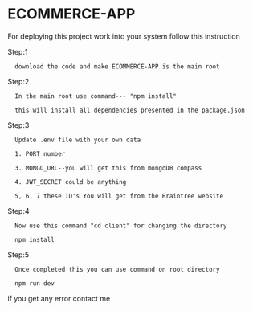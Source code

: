 # ECOMMERCE-APP

For deploying this project work into your system follow this instruction


Step:1

      download the code and make ECOMMERCE-APP is the main root

      
Step:2

      In the main root use command--- "npm install"
      
      this will install all dependencies presented in the package.json

      
Step:3

      Update .env file with your own data
      
      1. PORT number
      
      3. MONGO_URL--you will get this from mongoDB compass
      
      4. JWT_SECRET could be anything
      
      5, 6, 7 these ID's You will get from the Braintree website

      
Step:4

      Now use this command "cd client" for changing the directory
      
      npm install

      
Step:5

      Once completed this you can use command on root directory
      
      npm run dev


      

if you get any error contact me

